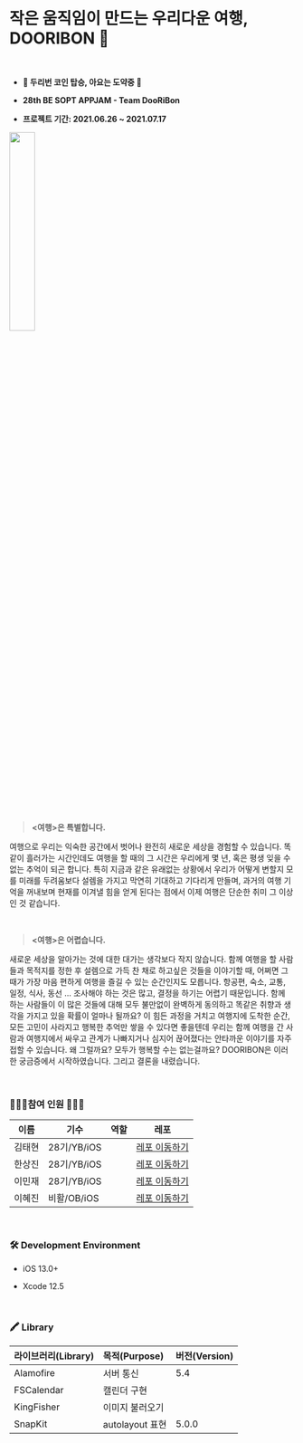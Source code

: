 # 작은 움직임이 만드는 우리다운 여행, DOORIBON 👀

<br />

* <b> 🚀  두리번 코인 탑승, 아요는 도약중 👀</b>

* <b> 28th BE SOPT APPJAM - Team **DooRiBon** </b> 
  
* <b> 프로젝트 기간: 2021.06.26 ~ 2021.07.17 </b>

<img width="30%" src="https://user-images.githubusercontent.com/69389288/124233030-60ec5d80-db4d-11eb-86f9-b5b590b23090.png"/>
<br />
<br><br>

> **<여행>은 특별합니다.**

여행으로 우리는 익숙한 공간에서 벗어나 완전히 새로운 세상을 경험할 수 있습니다. 
똑같이 흘러가는 시간인데도 여행을 할 때의 그 시간은 우리에게 몇 년, 혹은 평생 잊을 수 없는 추억이 되곤 합니다.
특히 지금과 같은 유래없는 상황에서 우리가 어떻게 변할지 모를 미래를 두려움보다 설렘을 가지고 막연히 기대하고 기다리게 만들며, 
과거의 여행 기억을 꺼내보며 현재를 이겨낼 힘을 얻게 된다는 점에서 이제 여행은 단순한 취미 그 이상인 것 같습니다. 

<br />

> **<여행>은 어렵습니다.**

새로운 세상을 알아가는 것에 대한 대가는 생각보다 작지 않습니다. 함께 여행을 할 사람들과 목적지를 정한 후 설렘으로 가득 찬 채로 하고싶은 것들을 이야기할 때, 어쩌면 그 때가 가장 마음 편하게 여행을 즐길 수 있는 순간인지도 모릅니다. 
항공편, 숙소, 교통, 일정, 식사, 동선 ... 조사해야 하는 것은 많고, 결정을 하기는 어렵기 때문입니다. 
함께 하는 사람들이 이 많은 것들에 대해 모두 불만없이 완벽하게 동의하고 똑같은 취향과 생각을 가지고 있을 확률이 얼마나 될까요? 
이 힘든 과정을 거치고 여행지에 도착한 순간, 모든 고민이 사라지고 행복한 추억만 쌓을 수 있다면 좋을텐데 우리는 함께 여행을 간 사람과 여행지에서 싸우고 관계가 나빠지거나 심지어 끊어졌다는 안타까운 이야기를 자주 접할 수 있습니다. 왜 그럴까요? 모두가 행복할 수는 없는걸까요? 
DOORIBON은 이러한 궁금증에서 시작하였습니다. 그리고 결론을 내렸습니다.

<br />

### 🧑🏻‍💻참여 인원 👩🏻‍💻
|    이름  |    기수   | 역할|  레포   |
| ----    | ---- | ---- | --- |
| 김태현 |   28기/YB/iOS  |  |[레포 이동하기](https://github.com/Taehyeon-Kim/DooRi-iOS) |
| 한상진 |   28기/YB/iOS  |  | [레포 이동하기](https://github.com/Hansangjin98/DooRi-iOS) |
| 이민재 |   28기/YB/iOS  |  | [레포 이동하기](https://github.com/mini-min/DooRi-iOS)  |
| 이혜진 |   비활/OB/iOS   |  | [레포 이동하기](https://github.com/hyejinL/DooRi-iOS)  |

<br />

### 🛠 Development Environment

- iOS 13.0+

- Xcode 12.5
<br />

### 🖍 Library

| 라이브러리(Library) | 목적(Purpose) | 버전(Version) |
|:---|:----------|----|
| Alamofire | 서버 통신 | 5.4 |
| FSCalendar | 캘린더 구현 | |
| KingFisher | 이미지 불러오기 |  |
| SnapKit | autolayout 표현 | 5.0.0 |

<br><br>
